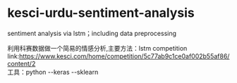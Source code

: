# kesci-urdu-sentiment-analysis
sentiment analysis via lstm；including data preprocessing  

利用科赛数据做一个简易的情感分析,主要方法：lstm
competition link:https://www.kesci.com/home/competition/5c77ab9c1ce0af002b55af86/content/2  
工具：python --keras --sklearn
